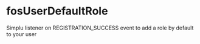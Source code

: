 # fosUserDefaultRole
Simplu listener on REGISTRATION_SUCCESS event to add a role by default to your user
